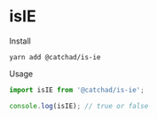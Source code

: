 # isIE

Install

```
yarn add @catchad/is-ie
```

Usage

```javascript
import isIE from '@catchad/is-ie';

console.log(isIE); // true or false
```
